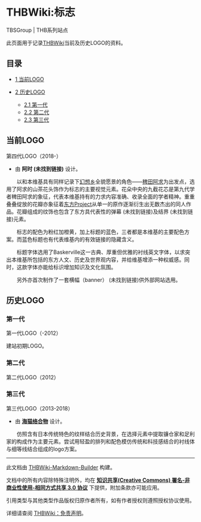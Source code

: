 # THBWiki:标志

<!-- source html: G:\repos\THBWiki-Markdown-Builder\THBWikiMarkdown\Temp\other\0\06\ns4%3A%E6%A0%87%E5%BF%97.html -->

TBSGroup | THB系列站点

  
此页面用于记录[THBWiki](./THBWiki-关于.md)当前及历史LOGO的资料。
  


## 目录

- [1 当前LOGO](#当前LOGO)
- [2 历史LOGO](#历史LOGO)

  - [2.1 第一代](#第一代)
  - [2.2 第二代](#第二代)
  - [2.3 第三代](#第三代)








## 当前LOGO
[](./文件-Wiki.png.md)  [](./文件-Wiki.png.md)第四代LOGO（2018-）
- 由  **阿时 (未找到链接)**  设计。

  
　　以和本维基具有同样记录下[幻想乡](./幻想乡.md)全貌愿景的角色——[稗田阿求](./稗田阿求.md)为出发点，选用了阿求的山茶花头饰作为标志的主要视觉元素。花朵中央的九截花芯是第九代学者稗田阿求的象征，代表本维基持有的力求内容准确、收录全面的学者精神。重重叠叠绽放的花瓣亦象征着[东方Project](./东方Project.md)从单一的原作逐渐衍生出无数杰出的同人作品。花瓣组成的纹饰也包含了东方具代表性的弹幕 (未找到链接)及结界 (未找到链接)元素。
  
  
　　标志的配色为粉红加橙黄，加上标题的蓝色，三者都是本维基的主要配色方案。而蓝色标题也有代表维基内的有效链接的隐藏含义。
  
  
　　标题字体选用了Baskerville这一古典、厚重但优雅的衬线英文字体，以求突出本维基所包括的东方人文、历史及世界观内容，并给维基增添一种权威感。同时，这款字体亦能给标识增加知识及文化氛围。
  
  
　　另外亦首次制作了一套横幅（banner） (未找到链接)供外部网站选用。
  



## 历史LOGO

### 第一代
[](./文件-THBWiki第一代Logo.png.md)  [](./文件-THBWiki第一代Logo.png.md)第一代LOGO（-2012）
  
建站初期LOGO。
  



### 第二代
[](./文件-THBWiki第二代Logo.png.md)  [](./文件-THBWiki第二代Logo.png.md)第二代LOGO（2012）


### 第三代
[](./文件-THBWiki第三代Logo.png.md)  [](./文件-THBWiki第三代Logo.png.md)第三代LOGO（2013-2018）
- 由  **[海猫络合物](http://weibo.com/lowlight)**  设计。

  
　　仿照含有日本传统特色的纹样结合历史背景，在选择元素中提取镰仓家和足利家的构成作为主要元素。尝试用轻盈的排列和配色模仿传统和科技感结合的衬线体与细等线结合组成的logo方案。
  






---

此文档由 [THBWiki-Markdown-Builder](https://github.com/Delsin-Yu/THBWiki-Markdown-Builder) 构建。

文档中的所有内容除特殊注明外，均在 [**知识共享(Creative Commons) 署名-非商业性使用-相同方式共享 3.0 协议**](https://creativecommons.org/licenses/by-sa/3.0/deed.zh-hans) 下提供，附加条款亦可能应用。

引用类型与其他类型作品版权归原作者所有，如有作者授权则遵照授权协议使用。

详细请查阅 [THBWiki：免责声明](https://thbwiki.cc/THBWiki:%E5%85%8D%E8%B4%A3%E5%A3%B0%E6%98%8E)。

